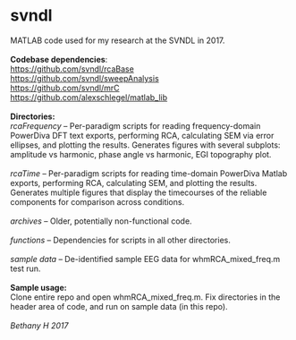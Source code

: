 # svndl
MATLAB code used for my research at the SVNDL in 2017.<br><br>
**Codebase dependencies**: <br>
https://github.com/svndl/rcaBase<br>
https://github.com/svndl/sweepAnalysis<br>
https://github.com/svndl/mrC<br>
https://github.com/alexschlegel/matlab_lib
<br><br>
**Directories:**<br>
*rcaFrequency* – Per-paradigm scripts for reading frequency-domain PowerDiva DFT text exports, performing RCA, calculating SEM via error ellipses, and plotting the results. Generates figures with several subplots: amplitude vs harmonic, phase angle vs harmonic, EGI topography plot.<br><br>
*rcaTime* – Per-paradigm scripts for reading time-domain PowerDiva Matlab exports, performing RCA, calculating SEM, and plotting the results. Generates multiple figures that display the timecourses of the reliable components for comparison across conditions.<br><br>
*archives* – Older, potentially non-functional code.<br><br>
*functions* – Dependencies for scripts in all other directories.<br><br>
*sample data* – De-identified sample EEG data for whmRCA_mixed_freq.m test run.<br><br>
**Sample usage:**<br>
Clone entire repo and open whmRCA_mixed_freq.m. Fix directories in the header area of code, and run on sample data (in this repo). 
<br><br>
*Bethany H 2017*
